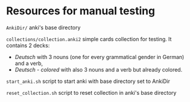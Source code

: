 # Resources for manual testing

`AnkiDir/` anki's base directory

`collections/collection.anki2` simple cards collection for testing. It contains 2 decks:
* *Deutsch* with 3 nouns (one for every grammatical gender in German) and a verb,
* *Deutsch - colored* with also 3 nouns and a verb but already colored.

`start_anki.sh` script to start anki with base directory set to AnkiDir

`reset_collection.sh` script to reset collection in anki's base directory
